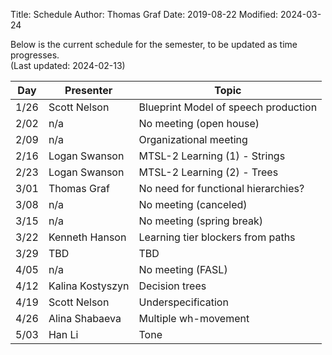 Title: Schedule
Author: Thomas Graf
Date: 2019-08-22
Modified: 2024-03-24

Below is the current schedule for the semester, to be updated as time progresses.  
(Last updated: 2024-02-13)


| Day   | Presenter          | Topic                                          |
|-------|--------------------|------------------------------------------------|
| 1/26 | Scott Nelson | Blueprint Model of speech production |
| 2/02 | n/a | No meeting (open house) |
| 2/09 | n/a | Organizational meeting |
| 2/16 | Logan Swanson | MTSL-2 Learning (1) - Strings |
| 2/23 | Logan Swanson | MTSL-2 Learning (2) - Trees |
| 3/01 | Thomas Graf | No need for functional hierarchies? |
| 3/08 | n/a | No meeting (canceled) |
| 3/15 | n/a | No meeting (spring break) |
| 3/22 | Kenneth Hanson | Learning tier blockers from paths |
| 3/29 | TBD | TBD |
| 4/05 | n/a | No meeting (FASL) |
| 4/12 | Kalina Kostyszyn | Decision trees |
| 4/19 | Scott Nelson | Underspecification |
| 4/26 | Alina Shabaeva | Multiple wh-movement |
| 5/03 | Han Li | Tone |
